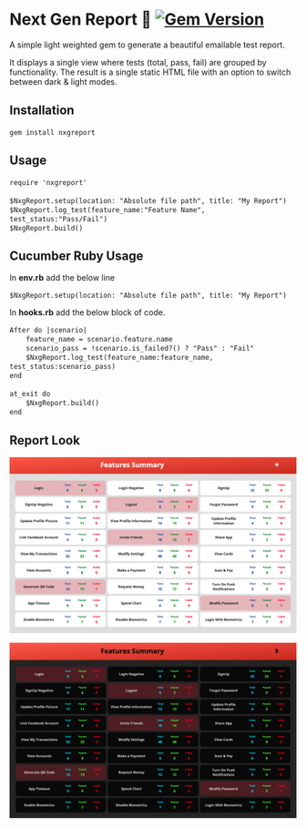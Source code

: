 # **Next Gen Report 💎** [![Gem Version](https://badge.fury.io/rb/nxgreport.svg)](https://badge.fury.io/rb/nxgreport)

A simple light weighted gem to generate a beautiful emailable test report.

It displays a single view where tests (total, pass, fail) are grouped by functionality. The result is a single static HTML file with an option to switch between dark & light modes.

## **Installation**

    gem install nxgreport

## **Usage**

    require 'nxgreport'

    $NxgReport.setup(location: "Absolute file path", title: "My Report")
    $NxgReport.log_test(feature_name:"Feature Name", test_status:"Pass/Fail")
    $NxgReport.build()

## **Cucumber Ruby Usage**

In **env.rb** add the below line

    $NxgReport.setup(location: "Absolute file path", title: "My Report")

In **hooks.rb** add the below block of code.

    After do |scenario|
        feature_name = scenario.feature.name
        scenario_pass = !scenario.is_failed?() ? "Pass" : "Fail"
        $NxgReport.log_test(feature_name:feature_name, test_status:scenario_pass)
    end

    at_exit do
        $NxgReport.build()
    end

## **Report Look**

![Light Mode](./demo/light.png)

![Dark Mode](./demo/dark.png)
